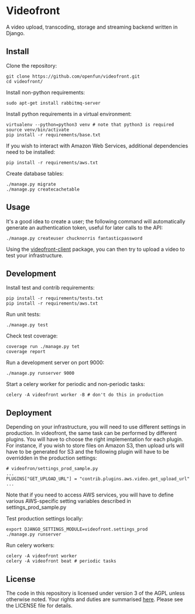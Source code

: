 # Videofront

A video upload, transcoding, storage and streaming backend written in Django.

## Install

Clone the repository:

    git clone https://github.com/openfun/videofront.git
    cd videofront/

Install non-python requirements:

    sudo apt-get install rabbitmq-server

Install python requirements in a virtual environment:

    virtualenv --python=python3 venv # note that python3 is required
    source venv/bin/activate
    pip install -r requirements/base.txt

If you wish to interact with Amazon Web Services, additional dependencies need to be installed:

    pip install -r requirements/aws.txt

Create database tables:

    ./manage.py migrate
    ./manage.py createcachetable

## Usage

It's a good idea to create a user; the following command will automatically generate an authentication token, useful for later calls to the API:

    ./manage.py createuser chucknorris fantasticpassword

Using the [videofront-client](https://github.com/openfun/videofront-client) package, you can then try to upload a video to test your infrastructure.

## Development

Install test and contrib requirements:

    pip install -r requirements/tests.txt
    pip install -r requirements/aws.txt

Run unit tests:

    ./manage.py test

Check test coverage:

    coverage run ./manage.py tet
    coverage report

Run a development server on port 9000:

    ./manage.py runserver 9000

Start a celery worker for periodic and non-periodic tasks:

    celery -A videofront worker -B # don't do this in production

## Deployment

Depending on your infrastructure, you will need to use different settings in production. In videofront, the same task can be performed by different plugins. You will have to choose the right implementation for each plugin. For instance, if you wish to store files on Amazon S3, then upload urls will have to be generated for S3 and the following plugin will have to be overridden in the production settings:

    # videofron/settings_prod_sample.py
    ...
    PLUGINS["GET_UPLOAD_URL"] = "contrib.plugins.aws.video.get_upload_url"
    ...

Note that if you need to access AWS services, you will have to define various AWS-specific setting variables described in settings_prod_sample.py

Test production settings locally:

    export DJANGO_SETTINGS_MODULE=videofront.settings_prod 
    ./manage.py runserver

Run celery workers:

    celery -A videofront worker
    celery -A videofront beat # periodic tasks

## License

The code in this repository is licensed under version 3 of the AGPL unless otherwise noted. Your rights and duties are summarised [here](https://tldrlegal.com/license/gnu-affero-general-public-license-v3-(agpl-3.0)). Please see the LICENSE file for details.
